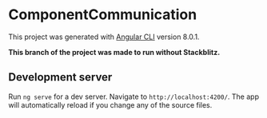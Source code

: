 # ComponentCommunication

This project was generated with [Angular CLI](https://github.com/angular/angular-cli) version 8.0.1.

**This branch of the project was made to run without Stackblitz.**

## Development server

Run `ng serve` for a dev server. Navigate to `http://localhost:4200/`. The app will automatically reload if you change any of the source files.

